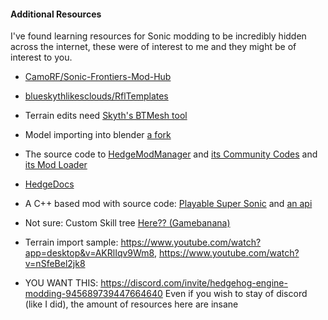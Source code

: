 #### Additional Resources
I've found learning resources for Sonic modding to be incredibly hidden across the internet, these were of interest to me and they might be of interest to you.
- [CamoRF/Sonic-Frontiers-Mod-Hub](https://github.com/CamoRF/Sonic-Frontiers-Mod-Hub)
- [blueskythlikesclouds/RflTemplates](https://github.com/blueskythlikesclouds/RflTemplates)
- Terrain edits need [Skyth's BTMesh tool](https://github.com/blueskythlikesclouds/btmesh)
- Model importing into blender [a fork](https://youtu.be/cAGYd8oWM2o)
- The source code to [HedgeModManager](https://github.com/thesupersonic16/HedgeModManager)
  and [its Community Codes](https://github.com/hedge-dev/HMMCodes)
  and [its Mod Loader](https://github.com/hedge-dev/HE2ModLoader)
- [HedgeDocs](https://hedgedocs.com/)
- A C++ based mod with source code: [Playable Super Sonic](https://github.com/Sora-yx/SF-Super-Sonic) and [an api](https://github.com/DeaTh-G/rangers-api)
- Not sure: Custom Skill tree [Here?? (Gamebanana)](https://gamebanana.com/mods/448759)
- Terrain import sample: https://www.youtube.com/watch?app=desktop&v=AKRlIqv9Wm8, https://www.youtube.com/watch?v=nSfeBel2jk8

- YOU WANT THIS: https://discord.com/invite/hedgehog-engine-modding-945689739447664640
  Even if you wish to stay of discord (like I did), the amount of resources here are insane